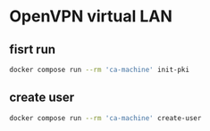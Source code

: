 # OpenVPN virtual LAN

## fisrt run
```bash
docker compose run --rm 'ca-machine' init-pki
```

## create user
```bash
docker compose run --rm 'ca-machine' create-user
```